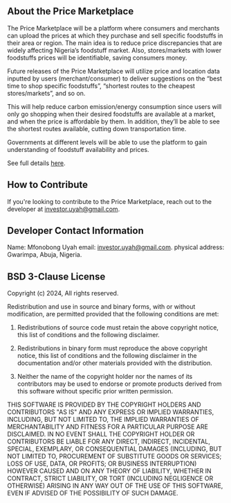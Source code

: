 ## About the Price Marketplace

The Price Marketplace will be a platform where consumers and merchants can upload the prices at which they purchase and sell specific foodstuffs in their area or region. The main idea is to reduce price discrepancies that are widely affecting Nigeria’s foodstuff market. Also, stores/markets with lower foodstuffs prices will be identifiable, saving consumers money.

Future releases of the Price Marketplace will utilize price and location data inputted by users (merchant/consumer) to deliver suggestions on the “best time to shop specific foodstuffs”, “shortest routes to the cheapest stores/markets”, and so on.

This will help reduce carbon emission/energy consumption since users will only go shopping when their desired foodstuffs are available at a market, and when the price is affordable by them. In addition, they’ll be able to see the shortest routes available, cutting down transportation time.

Governments at different levels will be able to use the platform to gain understanding of foodstuff availability and prices.

See full details [here](https://docs.google.com/document/d/101rjM8lioivtGJ0ZT3qGMhqtIFYc-6-PSxjtif2QhCw/edit?usp=sharing).

## How to Contribute
If you're looking to contribute to the Price Marketplace, reach out to the developer at investor.uyah@gmail.com.

## Developer Contact Information
Name: Mfonobong Uyah
email: investor.uyah@gmail.com.
physical address: Gwarimpa, Abuja, Nigeria.

## BSD 3-Clause License

Copyright (c) 2024, All rights reserved.

Redistribution and use in source and binary forms, with or without
modification, are permitted provided that the following conditions are met:

1. Redistributions of source code must retain the above copyright notice, this list of conditions and the following disclaimer.

2. Redistributions in binary form must reproduce the above copyright notice, this list of conditions and the following disclaimer in the documentation and/or other materials provided with the distribution.

3. Neither the name of the copyright holder nor the names of its contributors may be used to endorse or promote products derived from this software without specific prior written permission.

THIS SOFTWARE IS PROVIDED BY THE COPYRIGHT HOLDERS AND CONTRIBUTORS "AS IS"
AND ANY EXPRESS OR IMPLIED WARRANTIES, INCLUDING, BUT NOT LIMITED TO, THE
IMPLIED WARRANTIES OF MERCHANTABILITY AND FITNESS FOR A PARTICULAR PURPOSE ARE
DISCLAIMED. IN NO EVENT SHALL THE COPYRIGHT HOLDER OR CONTRIBUTORS BE LIABLE
FOR ANY DIRECT, INDIRECT, INCIDENTAL, SPECIAL, EXEMPLARY, OR CONSEQUENTIAL
DAMAGES (INCLUDING, BUT NOT LIMITED TO, PROCUREMENT OF SUBSTITUTE GOODS OR
SERVICES; LOSS OF USE, DATA, OR PROFITS; OR BUSINESS INTERRUPTION) HOWEVER
CAUSED AND ON ANY THEORY OF LIABILITY, WHETHER IN CONTRACT, STRICT LIABILITY,
OR TORT (INCLUDING NEGLIGENCE OR OTHERWISE) ARISING IN ANY WAY OUT OF THE USE
OF THIS SOFTWARE, EVEN IF ADVISED OF THE POSSIBILITY OF SUCH DAMAGE.
